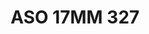 ---
title: ASO 17MM 327
date: 
draft: false

# descripcion
description : Anillo de plata 925.

materials: Plata 1042

color: 

dimensions: 17mm diámetro

code: 05-23-1716

type: "Anillos"

categories: []

price: $4.190,00

price_eftvo: $3.560,00

# Images
# first image will be shown in the product page
images:
  # - image: "images/path_to_image"
  # La ubicacion de las imagenes es imagenes/Anillos/Anillos.Solo Plata/05-23-1716-aso-17mm-327
  - image: "./images/anillos/solo_plata/05-23-1716-aso-17mm-327.JPG"
---